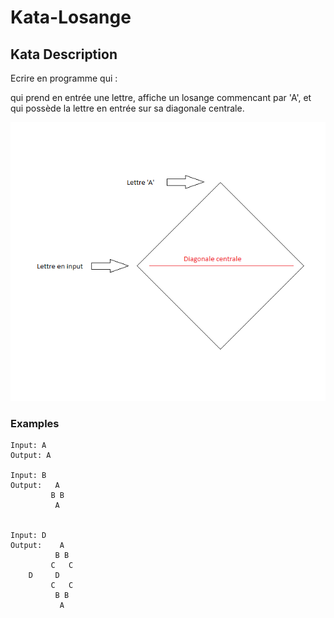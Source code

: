 # Kata-Losange

## Kata Description
Ecrire en programme qui : 

qui prend en entrée une lettre, affiche un losange commencant par 'A', et qui possède la lettre en entrée sur sa diagonale centrale. 

![Alt text](/kata.png?raw=true "Optional Title")

### Examples
```
Input: A
Output: A

Input: B
Output:   A
         B B
          A


Input: D
Output:    A
          B B
         C   C
	D     D
         C   C
          B B
           A
```
